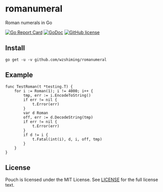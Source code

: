 # romanumeral
Roman numerals in Go


[![Go Report Card](https://goreportcard.com/badge/github.com/wzshiming/romanumeral)](https://goreportcard.com/report/github.com/wzshiming/romanumeral)
[![GoDoc](https://godoc.org/github.com/wzshiming/romanumeral?status.svg)](https://godoc.org/github.com/wzshiming/romanumeral)
[![GitHub license](https://img.shields.io/github/license/wzshiming/romanumeral.svg)](https://github.com/wzshiming/romanumeral/blob/master/LICENSE)

## Install

``` shell
go get -u -v github.com/wzshiming/romanumeral
```

## Example

``` golang
func TestRoman(t *testing.T) {
	for i := Roman(1); i != 4000; i++ {
		tmp, err := i.EncodeToString()
		if err != nil {
			t.Error(err)
		}
		var d Roman
		off, err := d.DecodeString(tmp)
		if err != nil {
			t.Error(err)
		}
		if d != i {
			t.Fatal(int(i), d, i, off, tmp)
		}
	}
}
```

## License

Pouch is licensed under the MIT License. See [LICENSE](https://github.com/wzshiming/romanumeral/blob/master/LICENSE) for the full license text.
